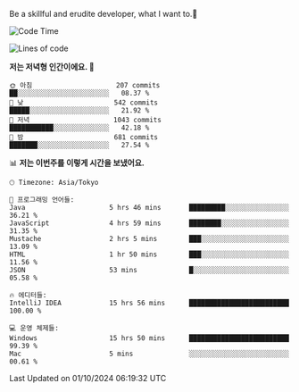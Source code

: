 Be a skillful and erudite developer, what I want to.👶

<!--START_SECTION:waka-->
![Code Time](http://img.shields.io/badge/Code%20Time-1%2C304%20hrs%2044%20mins-blue)

![Lines of code](https://img.shields.io/badge/%EC%A0%80%EB%8A%94%20%EC%97%AC%ED%83%9C%EA%B9%8C%EC%A7%80%20-880.5%20thousand%20%EC%A4%84%EC%9D%98%20%EC%BD%94%EB%93%9C%EB%A5%BC%20%EC%9E%91%EC%84%B1%ED%96%88%EC%96%B4%EC%9A%94.-blue)

**저는 저녁형 인간이에요. 🦉** 

```text
🌞 아침                     207 commits         ██░░░░░░░░░░░░░░░░░░░░░░░   08.37 % 
🌆 낮　                     542 commits         █████░░░░░░░░░░░░░░░░░░░░   21.92 % 
🌃 저녁                     1043 commits        ███████████░░░░░░░░░░░░░░   42.18 % 
🌙 밤　                     681 commits         ███████░░░░░░░░░░░░░░░░░░   27.54 % 
```


📊 **저는 이번주를 이렇게 시간을 보냈어요.** 

```text
🕑︎ Timezone: Asia/Tokyo

💬 프로그래밍 언어들: 
Java                     5 hrs 46 mins       █████████░░░░░░░░░░░░░░░░   36.21 % 
JavaScript               4 hrs 59 mins       ████████░░░░░░░░░░░░░░░░░   31.35 % 
Mustache                 2 hrs 5 mins        ███░░░░░░░░░░░░░░░░░░░░░░   13.09 % 
HTML                     1 hr 50 mins        ███░░░░░░░░░░░░░░░░░░░░░░   11.56 % 
JSON                     53 mins             █░░░░░░░░░░░░░░░░░░░░░░░░   05.58 % 

🔥 에디터들: 
IntelliJ IDEA            15 hrs 56 mins      █████████████████████████   100.00 % 

💻 운영 체제들: 
Windows                  15 hrs 50 mins      █████████████████████████   99.39 % 
Mac                      5 mins              ░░░░░░░░░░░░░░░░░░░░░░░░░   00.61 % 
```


 Last Updated on 01/10/2024 06:19:32 UTC
<!--END_SECTION:waka-->
